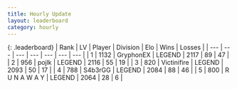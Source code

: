 ```yaml
---
title: Hourly Update
layout: leaderboard
category: hourly
---
```


{: .leaderboard}
| Rank | LV | Player | Division | Elo | Wins | Losses |
| --- | --- | --- | --- | --- | --- | --- |
| <span data-change="0">1</span> | 1132 | <span title="ID: 315148">GryphonEX</span> | LEGEND | <span data-change="5">2117</span> | <span data-change="1">89</span> | <span data-change="0">47</span> |
| <span data-change="0">2</span> | 956 | <span title="ID: 4783">pojlk</span> | LEGEND | <span data-change="8">2116</span> | <span data-change="1">55</span> | <span data-change="0">19</span> |
| <span data-change="0">3</span> | 820 | <span title="ID: 112242">Victinifire</span> | LEGEND | <span data-change="0">2093</span> | <span data-change="0">50</span> | <span data-change="0">17</span> |
| <span data-change="0">4</span> | 788 | <span title="ID: 166888">S4b3rGG</span> | LEGEND | <span data-change="0">2084</span> | <span data-change="0">88</span> | <span data-change="0">46</span> |
| <span data-change="0">5</span> | 800 | <span title="ID: 66144">R U N A W A Y</span> | LEGEND | <span data-change="6">2064</span> | <span data-change="1">28</span> | <span data-change="0">6</span> |